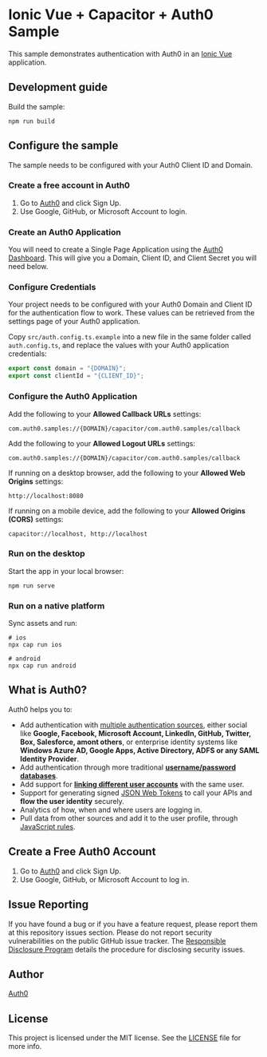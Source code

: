 # Ionic Vue + Capacitor + Auth0 Sample

This sample demonstrates authentication with Auth0 in an [Ionic Vue](https://ionicframework.com/vue) application.

## Development guide

Build the sample:

```
npm run build
```

## Configure the sample

The sample needs to be configured with your Auth0 Client ID and Domain.

### Create a free account in Auth0

1. Go to [Auth0](https://auth0.com) and click Sign Up.
2. Use Google, GitHub, or Microsoft Account to login.

### Create an Auth0 Application

You will need to create a Single Page Application using the [Auth0 Dashboard](https://manage.auth0.com). This will give you a Domain, Client ID, and Client Secret you will need below.

### Configure Credentials

Your project needs to be configured with your Auth0 Domain and Client ID for the authentication flow to work. These values can be retrieved from the settings page of your Auth0 application.

Copy `src/auth.config.ts.example` into a new file in the same folder called `auth.config.ts`, and replace the values with your Auth0 application credentials:

```js
export const domain = "{DOMAIN}";
export const clientId = "{CLIENT_ID}";
```

### Configure the Auth0 Application

Add the following to your **Allowed Callback URLs** settings:

```text
com.auth0.samples://{DOMAIN}/capacitor/com.auth0.samples/callback
```

Add the following to your **Allowed Logout URLs** settings:

```text
com.auth0.samples://{DOMAIN}/capacitor/com.auth0.samples/callback
```

If running on a desktop browser, add the following to your **Allowed Web Origins** settings:

```
http://localhost:8080
```

If running on a mobile device, add the following to your **Allowed Origins (CORS)** settings:

```
capacitor://localhost, http://localhost
```

### Run on the desktop

Start the app in your local browser:

```
npm run serve
```

### Run on a native platform

Sync assets and run:

```
# ios
npx cap run ios

# android
npx cap run android
```

## What is Auth0?

Auth0 helps you to:

- Add authentication with [multiple authentication sources](https://docs.auth0.com/identityproviders), either social like **Google, Facebook, Microsoft Account, LinkedIn, GitHub, Twitter, Box, Salesforce, amont others**, or enterprise identity systems like **Windows Azure AD, Google Apps, Active Directory, ADFS or any SAML Identity Provider**.
- Add authentication through more traditional **[username/password databases](https://docs.auth0.com/mysql-connection-tutorial)**.
- Add support for **[linking different user accounts](https://docs.auth0.com/link-accounts)** with the same user.
- Support for generating signed [JSON Web Tokens](https://docs.auth0.com/jwt) to call your APIs and **flow the user identity** securely.
- Analytics of how, when and where users are logging in.
- Pull data from other sources and add it to the user profile, through [JavaScript rules](https://docs.auth0.com/rules).

## Create a Free Auth0 Account

1. Go to [Auth0](https://auth0.com) and click Sign Up.
2. Use Google, GitHub, or Microsoft Account to log in.

## Issue Reporting

If you have found a bug or if you have a feature request, please report them at this repository issues section. Please do not report security vulnerabilities on the public GitHub issue tracker. The [Responsible Disclosure Program](https://auth0.com/whitehat) details the procedure for disclosing security issues.

## Author

[Auth0](https://auth0.com)

## License

This project is licensed under the MIT license. See the [LICENSE](LICENSE) file for more info.

